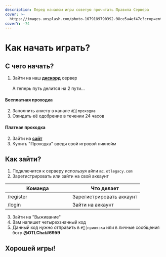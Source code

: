 ```yaml
---
description: Перед началом игры советую прочитать Правила Сервера
cover: >-
  https://images.unsplash.com/photo-1679189790392-98ce5a4ef47c?crop=entropy&cs=srgb&fm=jpg&ixid=MnwxOTcwMjR8MHwxfHJhbmRvbXx8fHx8fHx8fDE2ODExOTU1NDY&ixlib=rb-4.0.3&q=85
coverY: -74
---
```


# Как начать играть?

## С чего начать?

1. Зайти на наш [**дискорд**](https://dsc.otlegacy.com/) сервер\
   \
   А теперь путь делится на 2 пути...

#### Бесплатная проходка

2. Заполнить анкету в канале `#👀│проходка`
3. Ожидать её одобрение в течении 24 часов

#### Платная проходка

2. Зайти на [**сайт**](https://shop.otlegacy.com/)
3. Купить "Проходка" введя свой игровой никнейм

## **Как зайти?**

1. Подключится к серверу используя айпи `mc.otlegacy.com`
2. Зарегистрировать или зайти на свой аккаунт

<table><thead><tr><th width="194">Команда</th><th>Что делает</th></tr></thead><tbody><tr><td>/register </td><td>Зарегистрировать аккаунт</td></tr><tr><td>/login</td><td>Зайти на аккаунт</td></tr></tbody></table>

3. Зайти на "Выживание"
4. Вам напишет четырехзначный код
5. Данный код нужно отправить в `#📨│привязка` или в личные сообщения боту **@OTLChat#6959**

## **Хорошей игры!**
